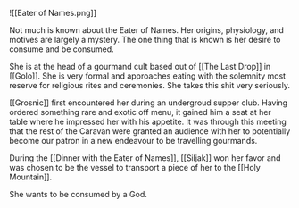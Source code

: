 ![[Eater of Names.png]]

Not much is known about the Eater of Names. Her origins, physiology, and motives are largely a mystery. The one thing that is known is her desire to consume and be consumed. 

She is at the head of a gourmand cult based out of [[The Last Drop]] in [[Golo]]. She is very formal and approaches eating with the solemnity most reserve for religious rites and ceremonies. She takes this shit very seriously. 

[[Grosnic]] first encountered her during an undergroud supper club. Having ordered something rare and exotic off menu, it gained him a seat at her table where he impressed her with his appetite. It was through this meeting that the rest of the Caravan were granted an audience with her to potentially become our patron in a new endeavour to be travelling gourmands.

During the [[Dinner with the Eater of Names]], [[Siljak]] won her favor and was chosen to be the vessel to transport a piece of her to the [[Holy Mountain]].

She wants to be consumed by a God.

